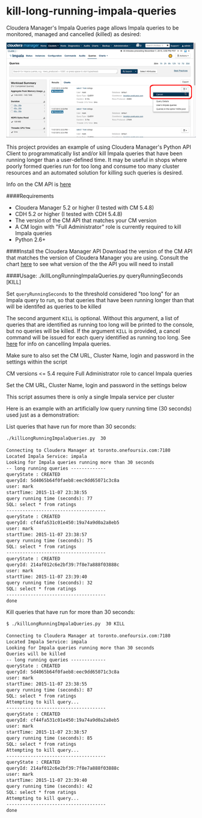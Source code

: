 kill-long-running-impala-queries
====================

Cloudera Manager's Impala Queries page allows Impala queries to be monitored, managed and cancelled (killed) as desired:

![](images/cm-impala-queries.png)

This project provides an example of using Cloudera Manager's Python API Client to programmatically list and/or kill Impala queries that have been running longer than a user-defined time. It may be useful in shops where poorly formed queries run for too long and consume too many cluster resources and an automated solution for killing such queries is desired.

Info on the CM API is [here](http://cloudera.github.io/cm_api/)

####Requirements
- Cloudera Manager 5.2 or higher (I tested with CM 5.4.8)  
- CDH 5.2 or higher (I tested with CDH 5.4.8)
- The version of the CM API that matches your CM version
- A CM login with "Full Administrator" role is currently required to kill Impala queries
- Python 2.6+

####Install the Cloudera Manager API 
Download the version of the CM API that matches the version of Cloudera Manager you are using. Consult the chart [here](http://cloudera.github.io/cm_api/docs/releases/) to see what version of the the API you will need to install

####Usage: 
    ./killLongRunningImpalaQueries.py  queryRunningSeconds [KILL]

Set <code>queryRunningSeconds</code> to the threshold considered "too long" for an Impala query to run, so that queries that have been running longer than that will be identifed as queries to be killed

The second argument <code>KILL</code> is optional.
Without this argument, a list of queries that are identified as running too long will be printed to the console, but no queries will be killed. 
If the argument <code>KILL</code> is provided, a cancel command will be issued for each query identified as running too long. 
See [here](http://www.cloudera.com/content/www/en-us/documentation/enterprise/latest/topics/cm_dg_impala_queries.html) for info on cancelling Impala queries.

Make sure to also set the CM URL, Cluster Name, login and password in the settings within the script

CM versions <= 5.4 require Full Administrator role to cancel Impala queries 

Set the CM URL, Cluster Name, login and password in the settings below

This script assumes there is only a single Impala service per cluster

Here is an example with an artificially low query running time (30 seconds) used just as a demonstration:

List queries that have run for more than 30 seconds:

    ./killLongRunningImpalaQueries.py  30 

    Connecting to Cloudera Manager at toronto.onefoursix.com:7180
    Located Impala Service: impala
    Looking for Impala queries running more than 30 seconds
    -- long running queries -------------
    queryState : CREATED
    queryId: 5d4065b64f0faeb8:eec9dd65071c3c8a
    user: mark
    startTime: 2015-11-07 23:38:55 
    query running time (seconds): 77
    SQL: select * from ratings
    -------------------------------------
    queryState : CREATED
    queryId: cf44fa531c01e450:19a74a9d0a2a8eb5
    user: mark
    startTime: 2015-11-07 23:38:57 
    query running time (seconds): 75
    SQL: select * from ratings
    -------------------------------------
    queryState : CREATED
    queryId: 214af012c6e2bf39:7f8e7a888f03888c
    user: mark
    startTime: 2015-11-07 23:39:40 
    query running time (seconds): 32
    SQL: select * from ratings
    -------------------------------------
    done


Kill queries that have run for more than 30 seconds:

    $ ./killLongRunningImpalaQueries.py  30 KILL

    Connecting to Cloudera Manager at toronto.onefoursix.com:7180
    Located Impala Service: impala
    Looking for Impala queries running more than 30 seconds
    Queries will be killed
    -- long running queries -------------
    queryState : CREATED
    queryId: 5d4065b64f0faeb8:eec9dd65071c3c8a
    user: mark
    startTime: 2015-11-07 23:38:55 
    query running time (seconds): 87
    SQL: select * from ratings
    Attempting to kill query...
    -------------------------------------
    queryState : CREATED
    queryId: cf44fa531c01e450:19a74a9d0a2a8eb5
    user: mark
    startTime: 2015-11-07 23:38:57 
    query running time (seconds): 85
    SQL: select * from ratings
    Attempting to kill query...
    -------------------------------------
    queryState : CREATED
    queryId: 214af012c6e2bf39:7f8e7a888f03888c
    user: mark
    startTime: 2015-11-07 23:39:40 
    query running time (seconds): 42
    SQL: select * from ratings
    Attempting to kill query...
    -------------------------------------
    done






